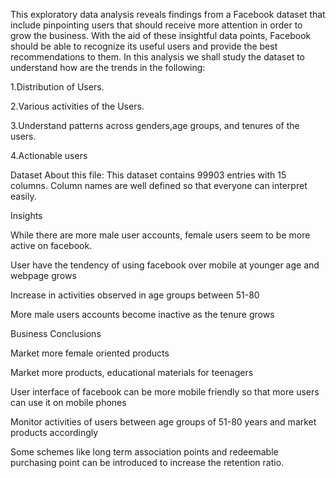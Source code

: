 This exploratory data analysis reveals findings from a Facebook dataset that include pinpointing users that should receive more attention in order to grow the business.
With the aid of these insightful data points, Facebook should be able to recognize its useful users and provide the best recommendations to them.
In this analysis we shall study the dataset to understand how are the trends in the following:

1.Distribution of Users.

2.Various activities of the Users.

3.Understand patterns across genders,age groups, and tenures of the users.

4.Actionable users


Dataset
About this file:
This dataset contains 99903 entries with 15 columns.
Column names are well defined so that everyone can interpret easily.

Insights

While there are more male user accounts, female users seem to be more active on facebook.

User have the tendency of using facebook over mobile at younger age and webpage grows 

Increase in activities observed in age groups between 51-80

More male users accounts become inactive as the tenure grows

Business Conclusions

Market more female oriented products

Market more products, educational materials for teenagers

User interface of facebook can be more mobile friendly so that more users can use it on mobile phones

Monitor activities of users between age groups of 51-80 years and market products accordingly

Some schemes like long term association points and redeemable purchasing point can be introduced to increase the retention ratio.
